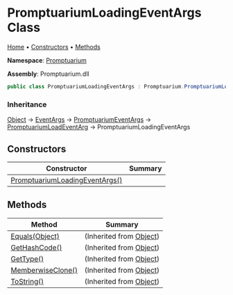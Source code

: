 # PromptuariumLoadingEventArgs Class

[Home](../../README.md) &#x2022; [Constructors](#constructors) &#x2022; [Methods](#methods)

**Namespace**: [Promptuarium](../README.md)

**Assembly**: Promptuarium\.dll

```csharp
public class PromptuariumLoadingEventArgs : Promptuarium.PromptuariumLoadEventArg
```

### Inheritance

[Object](https://docs.microsoft.com/en-us/dotnet/api/system.object) &#x2192; [EventArgs](https://docs.microsoft.com/en-us/dotnet/api/system.eventargs) &#x2192; [PromptuariumEventArgs](../PromptuariumEventArgs/README.md) &#x2192; [PromptuariumLoadEventArg](../PromptuariumLoadEventArg/README.md) &#x2192; PromptuariumLoadingEventArgs

## Constructors

| Constructor | Summary |
| ----------- | ------- |
| [PromptuariumLoadingEventArgs()](-ctor/README.md) | |

## Methods

| Method | Summary |
| ------ | ------- |
| [Equals(Object)](https://docs.microsoft.com/en-us/dotnet/api/system.object.equals) |  \(Inherited from [Object](https://docs.microsoft.com/en-us/dotnet/api/system.object)\) |
| [GetHashCode()](https://docs.microsoft.com/en-us/dotnet/api/system.object.gethashcode) |  \(Inherited from [Object](https://docs.microsoft.com/en-us/dotnet/api/system.object)\) |
| [GetType()](https://docs.microsoft.com/en-us/dotnet/api/system.object.gettype) |  \(Inherited from [Object](https://docs.microsoft.com/en-us/dotnet/api/system.object)\) |
| [MemberwiseClone()](https://docs.microsoft.com/en-us/dotnet/api/system.object.memberwiseclone) |  \(Inherited from [Object](https://docs.microsoft.com/en-us/dotnet/api/system.object)\) |
| [ToString()](https://docs.microsoft.com/en-us/dotnet/api/system.object.tostring) |  \(Inherited from [Object](https://docs.microsoft.com/en-us/dotnet/api/system.object)\) |

